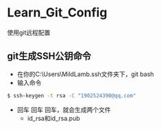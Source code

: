 # Learn_Git_Config
使用git远程配置
## git生成SSH公钥命令
- 在你的C:\Users\MildLamb\.ssh文件夹下，git bash
- 输入命令
```bash
$ ssh-keygen -t rsa -C "1902524390@qq.com"
```
- 回车 回车 回车，就会生成两个文件
  - id_rsa和id_rsa.pub
